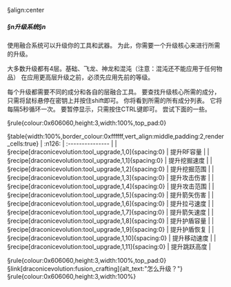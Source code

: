 §align:center
##### §n升级系统§n

使用融合系统可以升级你的工具和武器。
为此，你需要一个升级核心来进行所需的升级。

大多数升级都有4层。基础、飞龙、神龙和混沌（注意：混沌还不能应用于任何物品）
在应用更高层升级之前，必须先应用先前的等级。

每个升级都需要不同的成分和各自的层融合工具。
要查找升级核心所需的成分，只需将鼠标悬停在密钥上并按住shift即可。
你将看到所需的所有成分列表。 它将每隔5秒循环一次。
要暂停显示，只需按住CTRL键即可。 尝试下面的一些。

§rule{colour:0x606060,height:3,width:100%,top_pad:0}

§table{width:100%,border_colour:0xffffff,vert_align:middle,padding:2,render_cells:true}
| :n126: | :--------------- |
| §recipe[draconicevolution:tool_upgrade,1,0]{spacing:0} | 提升RF容量 |
| §recipe[draconicevolution:tool_upgrade,1,1]{spacing:0} | 提升挖掘速度 |
| §recipe[draconicevolution:tool_upgrade,1,2]{spacing:0} | 提升挖掘范围 |
| §recipe[draconicevolution:tool_upgrade,1,3]{spacing:0} | 提升攻击伤害 |
| §recipe[draconicevolution:tool_upgrade,1,4]{spacing:0} | 提升攻击范围 |
| §recipe[draconicevolution:tool_upgrade,1,5]{spacing:0} | 提升箭矢伤害 |
| §recipe[draconicevolution:tool_upgrade,1,6]{spacing:0} | 提升拉弓速度 |
| §recipe[draconicevolution:tool_upgrade,1,7]{spacing:0} | 提升箭矢速度 |
| §recipe[draconicevolution:tool_upgrade,1,8]{spacing:0} | 提升护盾容量 |
| §recipe[draconicevolution:tool_upgrade,1,9]{spacing:0} | 提升护盾恢复 |
| §recipe[draconicevolution:tool_upgrade,1,10]{spacing:0} | 提升移动速度 |
| §recipe[draconicevolution:tool_upgrade,1,11]{spacing:0} | 提升跳跃高度 |

§rule{colour:0x606060,height:3,width:100%,top_pad:0}
§link[draconicevolution:fusion_crafting]{alt_text:"怎么升级？"}
§rule{colour:0x606060,height:3,width:100%}